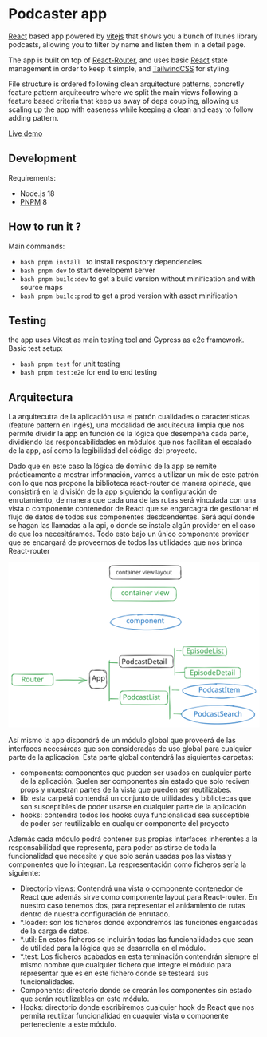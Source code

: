 # Podcaster app

[React](https://es.react.dev/) based app powered by [vitejs](https://vitejs.dev/) that shows you a bunch of Itunes library podcasts, allowing you to filter by name and listen them in a detail page.

The app is built on top of [React-Router](https://reactrouter.com/en/main), and uses basic [React](https://es.react.dev/) state management in order to keep it simple, and [TailwindCSS](https://tailwindcss.com/) for styling.

File structure is ordered following clean arquitecture patterns, concretly feature pattern arquitecutre where we split the main views following a feature based criteria that keep us away of deps coupling, allowing us scaling up the app with easeness while keeping a clean and easy to follow adding pattern.

[Live demo](https://podcasterapp.netlify.app/)

## Development

Requirements:

- Node.js 18
- [PNPM](https://pnpm.io/) 8

## How to run it ?

Main commands:

- `bash pnpm install ` to install respository dependencies
- `bash pnpm dev` to start developemt server
- `bash pnpm build:dev` to get a build version without minification and with source maps
- `bash pnpm build:prod` to get a prod version with asset minification

## Testing

the app uses Vitest as main testing tool and Cypress as e2e framework.
Basic test setup:

- `bash pnpm test` for unit testing
- `bash pnpm test:e2e` for end to end testing

## Arquitectura

La arquitecutra de la aplicación usa el patrón cualidades o caracteristicas (feature pattern en ingés), una modalidad de arquitecura limpia que nos permite dividir la app en función de la lógica que desempeña cada parte, dividiendo las responsabilidades en módulos que nos facilitan el escalado de la app, así como la legibilidad del código del proyecto.

Dado que en este caso la lógica de dominio de la app se remite prácticamente a mostrar información, vamos a utilizar un mix de este patrón con lo que nos propone la biblioteca react-router de manera opinada, que consistirá en la división de la app siguiendo la configuración de enrutamiento, de manera que cada una de las rutas será vinculada con una vista o componente contenedor de React que se engarcagrá de gestionar el flujo de datos de todos sus componentes desdcendentes. Será aquí donde se hagan las llamadas a la api, o donde se instale algún provider en el caso de que los necesitáramos. Todo esto bajo un único componente provider que se encargará de proveernos de todos las utilidades que nos brinda React-router

![<app structure>](./podcasts-component-diagram.svg)

Así mismo la app dispondrá de un módulo global que proveerá de las interfaces necesáreas que son consideradas de uso global para cualquier parte de la aplicación. Esta parte global contendrá las siguientes carpetas:

- components: componentes que pueden ser usados en cualquier parte de la aplicación. Suelen ser componentes sin estado que solo reciven props y muestran partes de la vista que pueden ser reutilizabes.
- lib: esta carpetá contendrá un conjunto de utilidades y bibliotecas que son susceptibles de poder usarse en cualquier parte de la aplicación
- hooks: contendra todos los hooks cuya funcionalidad sea susceptible de poder ser reutilizable en cualquier componente del proyecto

Además cada módulo podrá contener sus propias interfaces inherentes a la responsabilidad que representa, para poder asistirse de toda la funcionalidad que necesite y que solo serán usadas pos las vistas y componentes que lo integran. La respresentación como ficheros sería la siguiente:

- Directorio views: Contendrá una vista o componente contenedor de React que además sirve como componente layout para React-router. En nuestro caso tenemos dos, para representar el anidamiento de rutas dentro de nuestra configuración de enrutado.
- \*.loader: son los ficheros donde expondremos las funciones engarcadas de la carga de datos.
- \*.util: En estos ficheros se incluirán todas las funcionalidades que sean de utilidad para la lógica que se desarrolla en el módulo.
- \*.test: Los ficheros acabados en esta terminación contendrán siempre el mismo nombre que cualquier fichero que integre el módulo para representar que es en este fichero donde se testeará sus funcionalidades.
- Components: directorio donde se crearán los componentes sin estado que serán reutilizables en este módulo.
- Hooks: directorio donde escribiremos cualquier hook de React que nos permita reutlizar funcionalidad en cuaquier vista o componente perteneciente a este módulo.
